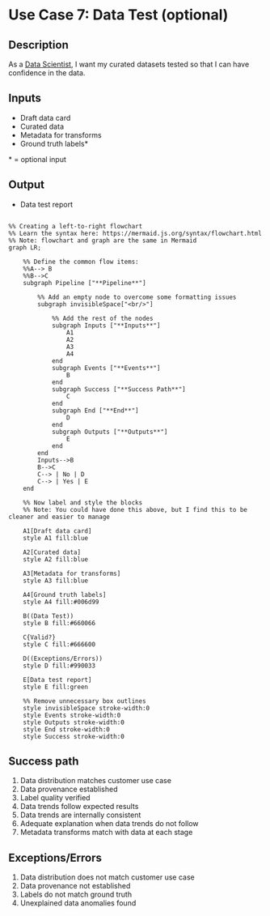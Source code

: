 # Use Case 7: Data Test (optional)

## Description

As a <a href='https://github.com/MLOps-OpenAPI/arch-diagrams?tab=readme-ov-file#data-scientists'>Data Scientist</a>, I want my curated datasets tested so that I can have confidence in the data.

## Inputs

* Draft data card
* Curated data
* Metadata for transforms
* Ground truth labels*

\* = optional input

## Output

* Data test report 

```mermaid

%% Creating a left-to-right flowchart
%% Learn the syntax here: https://mermaid.js.org/syntax/flowchart.html
%% Note: flowchart and graph are the same in Mermaid
graph LR;

    %% Define the common flow items:
    %%A--> B
    %%B-->C
    subgraph Pipeline ["**Pipeline**"]
        
        %% Add an empty node to overcome some formatting issues
        subgraph invisibleSpace["<br/>"]

            %% Add the rest of the nodes
            subgraph Inputs ["**Inputs**"]
                A1
                A2
                A3
                A4
            end
            subgraph Events ["**Events**"]
                B
            end
            subgraph Success ["**Success Path**"]
                C
            end
            subgraph End ["**End**"]
                D
            end
            subgraph Outputs ["**Outputs**"]
                E
            end
        end
        Inputs-->B
        B-->C
        C--> | No | D
        C--> | Yes | E
    end

    %% Now label and style the blocks
    %% Note: You could have done this above, but I find this to be cleaner and easier to manage

    A1[Draft data card]
    style A1 fill:blue

    A2[Curated data]
    style A2 fill:blue

    A3[Metadata for transforms]
    style A3 fill:blue

    A4[Ground truth labels]
    style A4 fill:#006d99

    B((Data Test))
    style B fill:#660066

    C{Valid?}
    style C fill:#666600

    D((Exceptions/Errors))
    style D fill:#990033

    E[Data test report]
    style E fill:green

    %% Remove unnecessary box outlines
    style invisibleSpace stroke-width:0
    style Events stroke-width:0
    style Outputs stroke-width:0
    style End stroke-width:0
    style Success stroke-width:0
```


## Success path

1. Data distribution matches customer use case
2. Data provenance established
3. Label quality verified
4. Data trends follow expected results
5. Data trends are internally consistent
6. Adequate explanation when data trends do not follow
7. Metadata transforms match with data at each stage

## Exceptions/Errors

1. Data distribution does not match customer use case
2. Data provenance not established
3. Labels do not match ground truth
4. Unexplained data anomalies found
